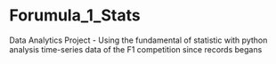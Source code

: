 # Forumula_1_Stats
Data Analytics Project - Using the fundamental of statistic with python analysis time-series data of the F1 competition since records begans  
